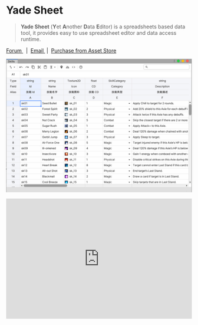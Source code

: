 # Yade Sheet

> **Yade Sheet** (**Y**et **A**nother **D**ata **E**ditor) is a spreadsheets based data tool, it provides easy to use spreadsheet editor and data access runtime. 

<a href='https://forum.unity.com/threads/yade-spreadsheet-inside-unity-editor.906947/?aid=1011lGoJ' target="_blank"> Forum </a>&nbsp; |&nbsp; <a href='mailto:amlovey@qq.com'> Email </a> &nbsp;|&nbsp; <a href='https://assetstore.unity.com/packages/tools/utilities/yade-sheet-171399?aid=1011lGoJ'  target="_blank"> Purchase from Asset Store </a>

![Preview](Manual.assets/oveview.jpg)

<div style='position:relative;width:100%;height:0px;padding-bottom:64.7%'>
<iframe style="position: absolute;left:0;top:0;width:100%;height:100%" src="https://www.youtube.com/embed/G3RGmN1g7Ew" frameborder="0" allowfullscreen></iframe>
</div>